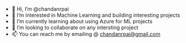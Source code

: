 - 👋 Hi, I’m @chandanrpai
- 👀 I’m interested in Machine Learning and building interesting projects
- 🌱 I’m currently learning about using Azure for ML projects
- 💞️ I’m looking to collaborate on any intersting project 
- 📫 You can reach me by emailing @ chandanrpai@gmail.com

<!---
chandanrpai/chandanrpai is a ✨ special ✨ repository because its `README.md` (this file) appears on your GitHub profile.
You can click the Preview link to take a look at your changes.
--->
